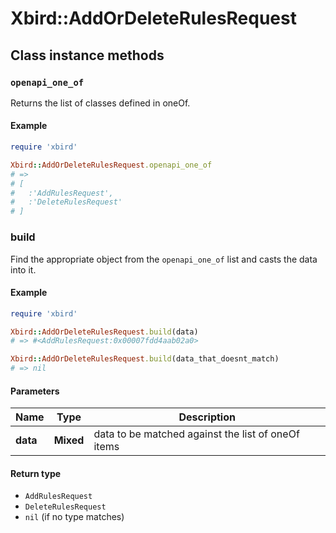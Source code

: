# Xbird::AddOrDeleteRulesRequest

## Class instance methods

### `openapi_one_of`

Returns the list of classes defined in oneOf.

#### Example

```ruby
require 'xbird'

Xbird::AddOrDeleteRulesRequest.openapi_one_of
# =>
# [
#   :'AddRulesRequest',
#   :'DeleteRulesRequest'
# ]
```

### build

Find the appropriate object from the `openapi_one_of` list and casts the data into it.

#### Example

```ruby
require 'xbird'

Xbird::AddOrDeleteRulesRequest.build(data)
# => #<AddRulesRequest:0x00007fdd4aab02a0>

Xbird::AddOrDeleteRulesRequest.build(data_that_doesnt_match)
# => nil
```

#### Parameters

| Name | Type | Description |
| ---- | ---- | ----------- |
| **data** | **Mixed** | data to be matched against the list of oneOf items |

#### Return type

- `AddRulesRequest`
- `DeleteRulesRequest`
- `nil` (if no type matches)

